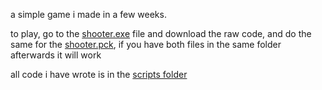 a simple game i made in a few weeks.

to play, go to the [shooter.exe](https://github.com/LockieBrown/Shooter/blob/main/Shooter.exe) file and download the raw code, and do the same for the [shooter.pck](https://github.com/LockieBrown/Shooter/blob/main/Shooter.pck), if you have both files in the same folder afterwards it will work

all code i have wrote is in the [scripts folder](https://github.com/LockieBrown/Shooter/tree/main/scripts)

